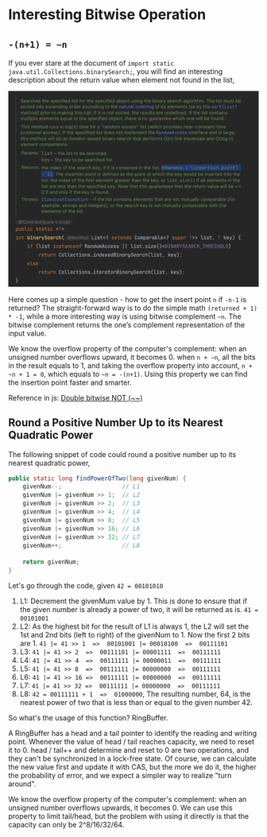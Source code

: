 # Interesting Bitwise Operation

## `-(n+1) = ~n`

If you ever stare at the document of `import static java.util.Collections.binarySearch;`, you will find an interesting description about the return value when element not found in the list,

![binary search](../.gitbook/assets/binary_search.png "binary search")

Here comes up a simple question - how to get the insert point `n` if `-n-1` is returned? The straight-forward way is to do the simple math `(returned + 1) * -1`, while a more interesting way is using bitwise complement `~n`. The bitwise complement returns the one’s complement representation of the input value.

We know the overflow property of the computer's complement: when an unsigned number overflows upward, it becomes 0. when `n + ~n`, all the bits in the result equals to 1, and taking the overflow property into account, `n + ~n + 1 = 0`, which equals to `~n = -(n+1)`. Using this property we can find the insertion point faster and smarter.

Reference in js: [Double bitwise NOT (~~)](https://j11y.io/cool-stuff/double-bitwise-not/)

## Round a Positive Number Up to its Nearest Quadratic Power

The following snippet of code could round a positive number up to its nearest quadratic power,

``` java
public static long findPowerOfTwo(long givenNum) {
    givenNum--;                 // L1
    givenNum |= givenNum >> 1;  // L2
    givenNum |= givenNum >> 2;  // L3 
    givenNum |= givenNum >> 4;  // L4
    givenNum |= givenNum >> 8;  // L5
    givenNum |= givenNum >> 16; // L6
    givenNum |= givenNum >> 32; // L7
    givenNum++;                 // L8
    
    return givenNum;
}
```
Let's go through the code, given `42 = 00101010`

1. L1: Decrement the givenMum value by 1. This is done to ensure that if the given number is already a power of two, it will be returned as is. `41 = 00101001`
2. L2: As the highest bit for the result of L1 is always 1, the L2 will set the 1st and 2nd bits (left to right) of the givenNum to 1. Now the first 2 bits are 1. `41 |= 41 >> 1  =>  00101001 |= 00010100  =>  00111101`
3. L3: `41 |= 41 >> 2  =>  00111101 |= 00001111  =>  00111111`
4. L4: `41 |= 41 >> 4  =>  00111111 |= 00000011  =>  00111111`
5. L5: `41 |= 41 >> 8  =>  00111111 |= 00000000  =>  00111111`
6. L6: `41 |= 41 >> 16 =>  00111111 |= 00000000  =>  00111111`
7. L7: `41 |= 41 >> 32 =>  00111111 |= 00000000  =>  00111111`
8. L8: `42 = 00111111 + 1  =>  01000000`, The resulting number, 64, is the nearest power of two that is less than or equal to the given number 42.

So what's the usage of this function? RingBuffer.

A RingBuffer has a head and a tail pointer to identify the reading and writing point. Whenever the value of head / tail reaches capacity, we need to reset it to 0. head / tail++ and determine and reset to 0 are two operations, and they can't be synchronized in a lock-free state. Of course, we can calculate the new value first and update it with CAS, but the more we do it, the higher the probability of error, and we expect a simpler way to realize "turn around".

We know the overflow property of the computer's complement: when an unsigned number overflows upwards, it becomes 0. We can use this property to limit tail/head, but the problem with using it directly is that the capacity can only be 2^8/16/32/64.


